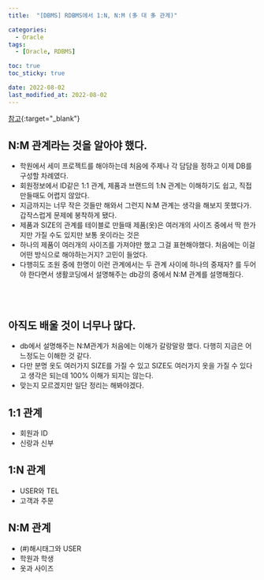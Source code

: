 ```yaml
---
title:  "[DBMS] RDBMS에서 1:N, N:M (多 대 多 관계)" 

categories:
  - Oracle
tags:
  - [Oracle, RDBMS]

toc: true
toc_sticky: true

date: 2022-08-02
last_modified_at: 2022-08-02
---
```



[참고](https://hanamon.kr/%EA%B4%80%EA%B3%84%ED%98%95-%EB%8D%B0%EC%9D%B4%ED%84%B0%EB%B2%A0%EC%9D%B4%EC%8A%A4-%EC%84%A4%EA%B3%84-%EA%B4%80%EA%B3%84-%EC%A2%85%EB%A5%98/){:target="_blank"}  




## N:M 관계라는 것을 알아야 했다.
 - 학원에서 세미 프로젝트를 해야하는데 처음에 주제나 각 담담을 정하고 이제 DB를 구성할 차례였다.
 - 회원정보에서 ID같은 1:1 관계, 제품과 브랜드의 1:N 관계는 이해하기도 쉽고, 직접 만들때도 어렵지 않았다.
 - 지금까지는 너무 작은 것들만 해와서 그런지 N:M 관계는 생각을 해보지 못했다가. 갑작스럽게 문제에 봉착하게 됐다.
 - 제품과 SIZE의 관계를 테이블로 만들때 제품(옷)은 여러개의 사이즈 중에서 딱 한가지만 가질 수도 있지만 보통 옷이라는 것은
 - 하나의 제품이 여러개의 사이즈를 가져야만 했고 그걸 표현해야했다. 처음에는 이걸 어떤 방식으로 해야하는거지? 고민이 들었다.
 - 다행히도 조원 중에 한명이 이런 관계에서는 두 관계 사이에 하나의 중재자? 를 두어야 한다면서 생활코딩에서 설명해주는 db강의 중에서 N:M 관계를 설명해줬다.

<br/>
<br/>

## 아직도 배울 것이 너무나 많다.
 - db에서 설명해주는 N:M관계가 처음에는 이해가 갈랑말랑 했다. 다행히 지금은 어느정도는 이해한 것 같다.
 - 다만 분명 옷도 여러가지 SIZE를 가질 수 있고 SIZE도 여러가지 옷을 가질 수 있다고 생각은 되는데 100% 이해가 되지는 않는다.
 - 맞는지 모르겠지만 일단 정리는 해봐야겠다.

## 1:1 관계
 - 회원과 ID
 - 신랑과 신부



## 1:N 관계
 - USER와 TEL
 - 고객과 주문

## N:M 관계
 - (#)해시태그와 USER
 - 학원과 학생
 - 옷과 사이즈




<!-- [맨 위](#){: .btn .btn--primary }{: .align-right} 스크롤시 자동으로 up to 화살표가 나오므로 삭제 -->
